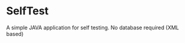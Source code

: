 # SelfTest
A simple JAVA application for self testing. No database required (XML based)














